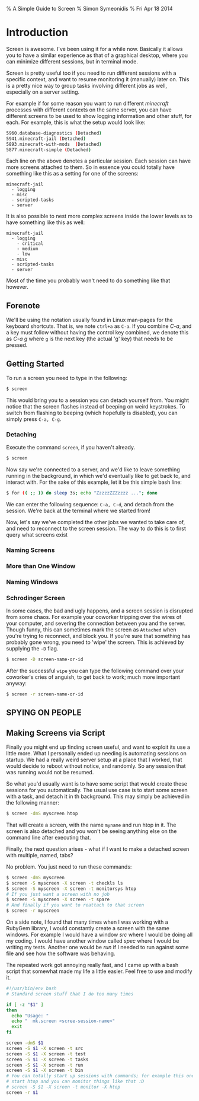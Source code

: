 % A Simple Guide to Screen
% Simon Symeonidis
% Fri Apr 18 2014

# Introduction

Screen is awesome. I've been using it for a while now. Basically it allows you
to have a similar experience as that of a graphical desktop, where you can
minimize different sessions, but in terminal mode.

Screen is pretty useful too if you need to run different sessions with a 
specific context, and want to resume monitoring it (manually) later on. This
is a pretty nice way to group tasks involving different jobs as well,
especially on a server setting.

For example if for some reason you want to run different _minecraft_ processes
with different contexts on the same server, you can have different screens to
be used to show logging information and other stuff, for each. For example, 
this is what the setup would look like:

~~~~bash
5960.database-diagnostics (Detached)
5941.minecraft-jail (Detached)
5893.minecraft-with-mods  (Detached)
5877.minecraft-simple (Detached)
~~~~

Each line on the above denotes a particular session. Each session can have
more screens attached to them. So in essence you could totally have something
like this as a setting for one of the screens: 

~~~~nocode
minecraft-jail
  - logging
  - misc
  - scripted-tasks
  - server
~~~~

It is also possible to nest more complex screens inside the lower levels as to
have something like this as well:

~~~~nocode
minecraft-jail
  - logging
    - critical
    - medium
    - low
  - misc
  - scripted-tasks
  - server
~~~~

Most of the time you probably won't need to do something like that however.

## Forenote 

We'll be using the notation usually found in Linux man-pages for the keyboard
shortcuts. That is, we note `ctrl+a` as `C-a`. If you combine _C-a_, and a key
must follow without having the control key combined, we denote this as _C-a g_
where `g` is the next key (the actual 'g' key) that needs to be pressed.

## Getting Started

To run a screen you need to type in the following:

~~~~bash 
$ screen
~~~~

This would bring you to a session you can detach yourself from. You might
notice that the screen flashes instead of beeping on weird keystrokes. To
switch from flashing to beeping (which hopefully is disabled), you can simply
press `C-a, C-g`. 

### Detaching

Execute the command `screen`, if you haven't already. 

~~~~bash
$ screen
~~~~

Now say we're connected to a server, and we'd like to leave something running
in the background, in which we'd eventually like to get back to, and interact
with.  For the sake of this example, let it be this simple bash line: 

~~~~bash
$ for (( ;; )) do sleep 3s; echo "ZzzzzZZZzzzz ..."; done
~~~~

We can enter the following sequence: `C-a, C-d`, and detach from the session.
We're back at the terminal where we started from!

Now, let's say we've completed the other jobs we wanted to take care of, and 
need to reconnect to the screen session. The way to do this is to first query
what screens exist

### Naming Screens


### More than One Window


### Naming Windows


### Schrodinger Screen


In some cases, the bad and ugly happens, and a screen session is disrupted from
some chaos. For example your coworker tripping over the wires of your computer,
and severing the connection between you and the server. Though funny, this can
sometimes mark the screen as `Attached` when you're trying to reconnect, and
block you. If you're sure that something has probably gone wrong, you need to
'wipe' the screen. This is achieved by supplying the `-D` flag.

~~~~bash
$ screen -D screen-name-or-id
~~~~

After the successful `wipe` you can type the following command over your
coworker's cries of anguish, to get back to work; much more important anyway:

~~~~bash
$ screen -r screen-name-or-id
~~~~

## SPYING ON PEOPLE


## Making Screens via Script

Finally you might end up finding screen useful, and want to exploit its use a
little more. What I personally ended up needing is automating sessions on 
startup. We had a really weird server setup at a place that I worked, that
would decide to reboot without notice, and randomly. So any session that was
running would not be resumed.

So what you'd usually want is to have some script that would create these 
sessions for you automatically. The usual use case is to start some screen
with a task, and detach it in th background. This may simply be achieved in
the following manner:

~~~~bash
$ screen -dmS myscreen htop
~~~~

That will create a screen, with the name `myname` and run htop in it. The
screen is also detached and you won't be seeing anything else on the command 
line after executing that.

Finally, the next question arises - what if I want to make a detached screen
with multiple, named, tabs?

No problem. You just need to run these commands:

~~~~bash
$ screen -dmS myscreen
$ screen -S myscreen -X screen -t checkls ls
$ screen -S myscreen -X screen -t monitorsys htop
# If you just want a screen with no job
$ screen -S myscreen -X screen -t spare
# And finally if you want to reattach to that screen
$ screen -r myscreen
~~~~

On a side note, I found that many times when I was working with a RubyGem 
library, I would constantly create a screen with the same windows. For example
I would have a window _src_ where I would be doing all my coding. I would have
another window called _spec_ where I would be writing my tests. Another one
would be _run_ if I needed to run against some file and see how the software
was behaving.

The repeated work got annoying really fast, and I came up with a bash script
that somewhat made my life a little easier. Feel free to use and modify it.

~~~~bash
#!/usr/bin/env bash 
# Standard screen stuff that I do too many times

if [ -z "$1" ] 
then
  echo "Usage: "
  echo "  mk.screen <scree-session-name>"
  exit
fi

screen -dmS $1 
screen -S $1 -X screen -t src
screen -S $1 -X screen -t test
screen -S $1 -X screen -t tasks
screen -S $1 -X screen -t run
screen -S $1 -X screen -t bin
# You can totally start up sessions with commands; for example this one will
# start htop and you can monitor things like that :D
# screen -S $1 -X screen -t monitor -X htop
screen -r $1
~~~~

